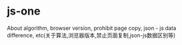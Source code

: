# js-one
About algorithm, browser version, prohibit page copy, json - js data difference, etc(关于算法,浏览器版本,禁止页面复制,json-js数据区别等)
